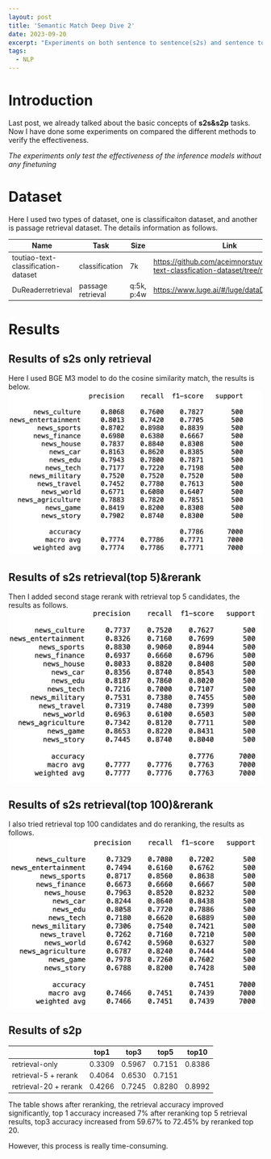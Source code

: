```yaml
---
layout: post
title: 'Semantic Match Deep Dive 2'
date: 2023-09-20
excerpt: "Experiments on both sentence to sentence(s2s) and sentence to passage(s2p) tasks."
tags:
  - NLP
---
```


# Introduction 
Last post, we already talked about the basic concepts of **s2s&s2p** tasks. Now I have done some experiments on compared the different methods to verify the effectiveness.

*The experiments only test the effectiveness of the inference models without any finetuning*

# Dataset
Here I used two types of dataset, one is classificaiton dataset, and another is passage retrieval dataset. The details information as follows.

|Name|Task |Size | Link
|---| ---|---|---|
|toutiao-text-classification-dataset|classification|7k|https://github.com/aceimnorstuvwxz/toutiao-text-classfication-dataset/tree/master|
|DuReaderretrieval|passage retrieval|q:5k, p:4w|https://www.luge.ai/#/luge/dataDetail?id=55|

# Results
## Results of s2s only retrieval
Here I used BGE M3 model to do the cosine similarity match, the results is below.
<img src='/images/semantic_match/cls_retrieval_bgem3.png'>

## Results of s2s retrieval(top 5)&rerank 
Then I added second stage rerank with retrieval top 5 candidates, the results as follows.
<img src='/images/semantic_match/cls_retrieval_rerank.png'>

## Results of s2s retrieval(top 100)&rerank
I also tried retrieval top 100 candidates and do reranking, the results as follows.
<img src='/images/semantic_match/cls_retrieval_rerank_t100.png'>

## Results of s2p
|                       | top1   | top3   | top5   | top10  |
|-----------------------|--------|--------|--------|--------|
| retrieval-only        | 0.3309 | 0.5967 | 0.7151 | 0.8386 |
| retrieval-5 + rerank  | 0.4064 | 0.6530 | 0.7151 |        |
| retrieval-20 + rerank | 0.4266 | 0.7245 | 0.8280 | 0.8992 |

The table shows after reranking, the retrieval accuracy improved significantly, top 1 accuracy increased 7% after reranking top 5 retrieval results, top3 accuracy increased from 59.67% to 72.45% by reranked top 20.

However, this process is really time-consuming.
